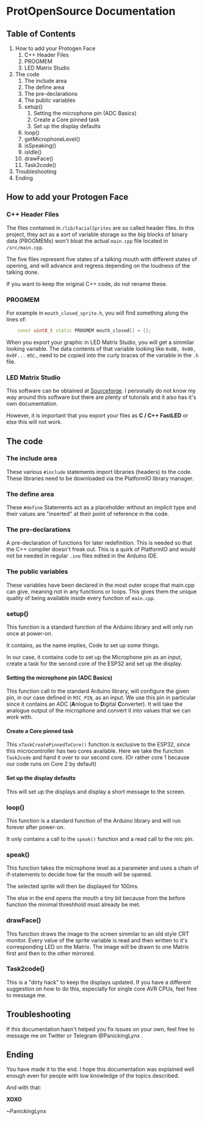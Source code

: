 # ProtOpenSource Documentation

## Table of Contents

1. How to add your Protogen Face
    1. C++ Header Files
    2. PROGMEM
    3. LED Matrix Studio
2. The code
    1. The include area
    2. The define area
    3. The pre-declarations
    4. The public variables
    5. setup()
        1. Setting the microphone pin (ADC Basics)
        2. Create a Core pinned task
        3. Set up the display defaults
    6. loop()
    7. getMicrophoneLevel()
    8. isSpeaking()
    9. isIdle()
    10. drawFace()
    11. Task2code()
3. Troubleshooting
4. Ending

## How to add your Protogen Face
### C++ Header Files
The files contained in ```/lib/FacialSprites``` are so called header files.
In this project, they act as a sort of variable storage so the big blocks of binary data (PROGMEMs) won't bloat the actual ```main.cpp``` file located in ```/src/main.cpp```.

The five files represent five states of a talking mouth with different states of opening, and will advance and regress depending on the loudness of the talking done.

If you want to keep the original C++ code, do not rename these.

### PROGMEM
For example in ```mouth_closed_sprite.h```, you will find something along the lines of:

```c++
    const uint8_t static PROGMEM mouth_closed[] = {};
```

When you export your graphic in LED Matrix Studio, you will get a simmilar looking variable.
The data contents of that variable looking like ```0x0B, 0x00, 0x0F...``` etc., need to be copied into the curly braces of the variable in the ```.h``` file.

### LED Matrix Studio
This software can be obtained at [Sourceforge](https://sourceforge.net/projects/led-matrix-studio/).
I personally do not know my way around this software but there are plenty of tutorials and it also has it's own documentation.

However, it is important that you export your files as **C / C++ FastLED** or else this will not work.

## The code
### The include area
These various ```#include``` statements import libraries (headers) to the code. These libraries need to be downloaded via the PlatformIO library manager.

### The define area
These ```#define``` Statements act as a placeholder without an implicit type and their values are "inserted" at their point of reference in the code.

### The pre-declarations
A pre-declaration of functions for later redefinition. This is needed so that the C++ compiler doesn't freak out. This is a quirk of PlatformIO and would not be needed in regular ```.ino``` files edited in the Arduino IDE.

### The public variables
These variables have been declared in the most outer scope that main.cpp can give, meaning not in any functions or loops.
This gives them the unique quality of being available inside every function of ```main.cpp```.

### setup()
This function is a standard function of the Arduino library and will only run once at power-on.

It contains, as the name implies, Code to set up some things.

In our case, it contains code to set up the Microphone pin as an input, create a task for the second core of the ESP32 and set up the display.

#### Setting the microphone pin (ADC Basics)
This function call to the standard Arduino library, will configure the given pin, in our case defined in ```MIC_PIN```, as an input.
We use this pin in particular since it contains an ADC (**A**nlogue to **D**igital **C**onverter). It will take the analogue output of the microphone and convert it into values that we can work with.

#### Create a Core pinned task
This ```xTaskCreatePinnedToCore()``` function is exclusive to the ESP32, since this microcontroller has two cores available. Here we take the function ```Task2code``` and hand it over to our second core. (Or rather core 1 because our code runs on Core 2 by default)

#### Set up the display defaults
This will set up the displays and display a short message to the screen.

### loop()
This function is a standard function of the Arduino library and will run forever after power-on.

It only contains a call to the ```speak()``` function and a read call to the mic pin.

### speak()
This function takes the microphone level as a parameter and uses a chain of if-statements to decide how far the mouth will be opened.

The selected sprite will then be displayed for 100ms.

The else in the end opens the mouth a tiny bit because from the before function the minimal threshhold must already be met.

### drawFace()
This function draws the image to the screen simmilar to an old style CRT monitor.
Every value of the sprite variable is read and then written to it's corresponding LED on the Matrix.
The image will be drawn to one Matrix first and then to the other mirrored.

### Task2code()
This is a "dirty hack" to keep the displays updated. If you have a different suggestion on how to do this, especially for single core AVR CPUs, feel free to message me.

## Troubleshooting
If this documentation hasn't helped you fix issues on your own, feel free to message me on Twitter or Telegram @PanickingLynx .

## Ending
You have made it to the end. I hope this documentation was explained well enough even for people with low knowledge of the topics described.

And with that:

**XOXO**

~PanickingLynx
